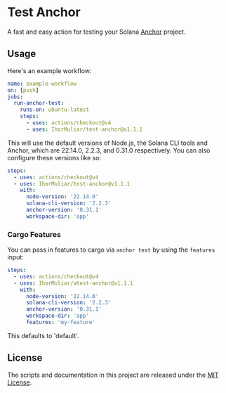 # Test Anchor

A fast and easy action for testing your Solana [Anchor](https://www.anchor-lang.com/) project.

## Usage

Here's an example workflow:

```yaml
name: example-workflow
on: [push]
jobs:
  run-anchor-test:
    runs-on: ubuntu-latest
    steps:
      - uses: actions/checkout@v4
      - uses: IhorMuliar/test-anchor@v1.1.1
```

This will use the default versions of Node.js, the Solana CLI tools and Anchor, which are 22.14.0, 2.2.3, and 0.31.0 respectively. You can also configure these versions like so:

```yaml
steps:
  - uses: actions/checkout@v4
  - uses: IhorMuliar/test-anchor@v1.1.1
    with:
      node-version: '22.14.0'
      solana-cli-version: '2.2.3'
      anchor-version: '0.31.1'
      workspace-dir: 'app'
```


### Cargo Features

You can pass in features to cargo via `anchor test` by using the `features` input:

```yaml
steps:
  - uses: actions/checkout@v4
  - uses: IhorMuliar/atest-anchor@v1.1.1
    with: 
      node-version: '22.14.0'
      solana-cli-version: '2.2.3'
      anchor-version: '0.31.1'
      workspace-dir: 'app'
      features: 'my-feature'
```

This defaults to 'default'.

## License

The scripts and documentation in this project are released under the [MIT License](LICENSE).
